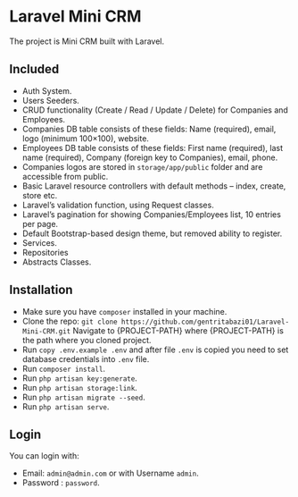 # Laravel Mini CRM

The project is Mini CRM built with Laravel.

## Included
* Auth System.
* Users Seeders.
* CRUD functionality (Create / Read / Update / Delete) for Companies and Employees.
* Companies DB table consists of these fields: Name (required), email, logo (minimum 100×100), website.
* Employees DB table consists of these fields: First name (required), last name (required), Company (foreign key to Companies), email, phone.
* Companies logos are stored in `storage/app/public` folder and are accessible from public.
* Basic Laravel resource controllers with default methods – index, create, store etc.
* Laravel’s validation function, using Request classes.
* Laravel’s pagination for showing Companies/Employees list, 10 entries per page.
* Default Bootstrap-based design theme, but removed ability to register.
* Services.
* Repositories
* Abstracts Classes.

## Installation

* Make sure you have `composer` installed in your machine.
* Clone the repo: `git clone https://github.com/gentritabazi01/Laravel-Mini-CRM.git`
Navigate to {PROJECT-PATH} where {PROJECT-PATH} is the path where you cloned project.
* Run ``copy .env.example .env`` and after file `.env` is copied you need to set database credentials into `.env` file.
* Run ``composer install``.
* Run ``php artisan key:generate``.
* Run ``php artisan storage:link``.
* Run ``php artisan migrate --seed``.
* Run ``php artisan serve``.

## Login

You can login with:
- Email: `admin@admin.com` or with Username `admin`.
- Password : `password`.
